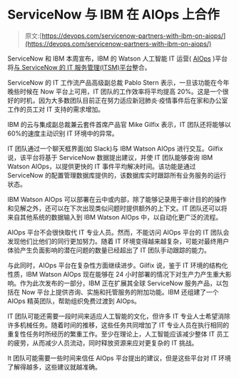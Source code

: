 # ServiceNow 与 IBM 在 AIOps 上合作

> 原文:[https://devops.com/servicenow-partners-with-ibm-on-aiops/](https://devops.com/servicenow-partners-with-ibm-on-aiops/)

ServiceNow 和 IBM 本周宣布，IBM 的 Watson 人工智能 IT 运营( [AIOps](https://devops.com/?s=AIOps) )平台将[与 ServiceNow 的 IT 服务管理(ITSM)平台](https://www.servicenow.com/company/media/press-room/servicenow-ibm-ai-partnership.html)整合。

ServiceNow 的 IT 工作流产品高级副总裁 Pablo Stern 表示，一旦该功能在今年晚些时候在 Now 平台上可用，IT 团队的工作效率将平均提高 20%。这是一个很好的时机，因为大多数团队目前正在努力适应新冠肺炎·疫情事件后在家和办公室工作的员工对 IT 支持的需求增加。

IBM 的云与集成副总裁兼云套件首席产品官 Mike Gilfix 表示，IT 团队还将能够以 60%的速度主动识别 IT 环境中的异常。

IT 团队通过一个聊天框界面(如 Slack)与 IBM Watson AIOps 进行交互。Gilfix 说，该平台将基于 ServiceNow 数据提出建议，并使 IT 团队能够查询 IBM Watson AIOps，以提供更快的 IT 事件平均解决时间。该功能是通过 ServiceNow 的配置管理数据库提供的，该数据库实时跟踪所有业务服务的运行状态。

IBM Watson AIOps 可以部署在云中或内部，除了能够记录用于审计目的的操作和见解之外，还可以在下次出现类似问题时提供额外的上下文。IT 团队还可以将来自其他系统的数据输入到 IBM Watson AIOps 中，以自动化更广泛的流程。

AIOps 平台不会很快取代 IT 专业人员。然而，不能访问 AIOps 平台的 IT 团队会发现他们比他们的同行更加努力。随着 IT 环境变得越来越复杂，可能对最终用户体验产生负面影响的潜在问题的数量已经超出了 IT 团队手动跟踪的能力。

与此同时，AIOps 平台在复杂性方面继续进步。Gilfix 说，鉴于 IT 环境的结构化性质，IBM Watson AIOps 现在能够在 24 小时部署的情况下对生产力产生重大影响。作为此次发布的一部分，IBM 正在扩展其全球 ServiceNow 服务产品，以包括在 Now 平台上提供咨询、实施和托管服务的附加功能。IBM 还组建了一个 AIOps 精英团队，帮助组织免费过渡到 AIOps。

IT 团队可能还需要一段时间来适应人工智能的文化，但许多 IT 专业人士希望消除许多机械任务。随着时间的推移，这些任务共同增加了 IT 专业人员在执行相同的重复性任务时所经历的繁重工作。至少在理论上，人工智能应该减少整体 IT 员工的疲劳，从而减少人员流动，同时释放资源来应对更复杂的 IT 挑战。

It 团队可能需要一些时间来信任 AIOps 平台提出的建议，但是这些平台对 IT 环境了解得越多，这些建议就越准确。